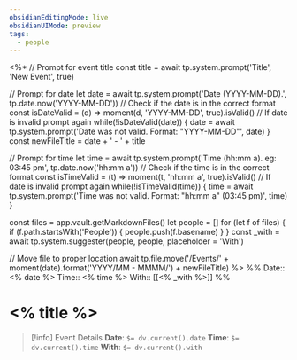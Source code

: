```yaml
---
obsidianEditingMode: live
obsidianUIMode: preview
tags:
  - people
---
```

<%*
// Prompt for event title
const title = await tp.system.prompt('Title', 'New Event', true)

// Prompt for date
let date = await tp.system.prompt('Date (YYYY-MM-DD).', tp.date.now('YYYY-MM-DD'))
// Check if the date is in the correct format
const isDateValid = (d) => moment(d, 'YYYY-MM-DD', true).isValid()
// If date is invalid prompt again
while(!isDateValid(date)) {
	date = await tp.system.prompt('Date was not valid. Format: "YYYY-MM-DD"', date)
}
const newFileTitle = date + ' - ' + title

// Prompt for time
let time = await tp.system.prompt('Time (hh:mm a). eg: 03:45 pm', tp.date.now('hh:mm a'))
// Check if the time is in the correct format
const isTimeValid = (t) => moment(t, 'hh:mm a', true).isValid()
// If date is invalid prompt again
while(!isTimeValid(time)) {
	time = await tp.system.prompt('Time was not valid. Format: "hh:mm a" (03:45 pm)', time)
}

const files = app.vault.getMarkdownFiles()
let people = []
for (let f of files) {
	if (f.path.startsWith('People')) {
		people.push(f.basename)
	}
}
const _with = await tp.system.suggester(people, people, placeholder = 'With')

// Move file to proper location
await tp.file.move('/Events/' + moment(date).format('YYYY/MM - MMMM/') + newFileTitle)
%>
%%
Date:: <% date %>
Time:: <% time %>
With:: [[<% _with %>]]
%%
# <% title %>

> [!info] Event Details
> **Date**: `$= dv.current().date`
> **Time**: `$= dv.current().time`
> **With**: `$= dv.current().with`
